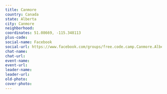 ```yaml
---
title: Canmore
country: Canada
state: Alberta
city: Canmore
neighborhood: 
coordinates: 51.08669, -115.348113
plus-code:
social-name: Facebook
social-url: https://www.facebook.com/groups/free.code.camp.Canmore.Alberta
chat-name:
chat-url:
event-name:
event-url:
leader-name:
leader-url:
old-photo: 
cover-photo:
---
```

